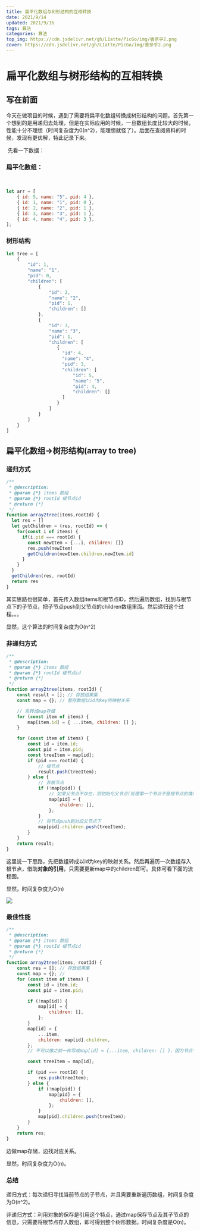 ```yaml
---
title: 扁平化数组与树形结构的互相转换
date: 2021/9/14
updated: 2021/9/16
tags: 算法
categories: 算法
top_img: https://cdn.jsdelivr.net/gh/L1atte/PicGo/img/香奈乎2.png
cover: https://cdn.jsdelivr.net/gh/L1atte/PicGo/img/香奈乎2.png
---
```

# 扁平化数组与树形结构的互相转换

## 写在前面

​	今天在做项目的时候，遇到了需要将扁平化数组转换成树形结构的问题。首先第一个想到的是用递归去处理，但是在实际应用的时候，一旦数组长度比较大的时候，性能十分不理想（时间复杂度为0(n^2)，能理想就怪了）。后面在查阅资料的时候，发现有更优解，特此记录下来。

​	先看一下数据：

### 扁平化数组：

​	

```javascript
let arr = [
	{ id: 5, name: "5", pid: 4 },
	{ id: 1, name: "1", pid: 0 },
	{ id: 2, name: "2", pid: 1 },
	{ id: 3, name: "3", pid: 1 },
	{ id: 4, name: "4", pid: 3 },
];
```

### 树形结构

```javascript
let tree = [
    {
        "id": 1,
        "name": "1",
        "pid": 0,
        "children": [
            {
                "id": 2,
                "name": "2",
                "pid": 1,
                "children": []
            },
            {
                "id": 3,
                "name": "3",
                "pid": 1,
                "children": [
                   {
                     "id": 4,
                     "name": "4",
                     "pid": 3,
                     "children": [
                         "id": 5,
                         "name": "5",
                         "pid": 4,
                         "children": []
                     ]
                   }
                ]
            }
        ]
    }
]

```



## 扁平化数组→树形结构(array to tree)

### 递归方式

```javascript
/**
 * @description: 
 * @param {*} items 数组
 * @param {*} rootId 根节点id
 * @return {*}
 */
function array2tree(items,rootId) {
  let res = []
  let getChildren = (res, rootId) => {
    for(const i of items) {
      if(i.pid === rootId) {
        const newItem = {...i, children: []}
        res.push(newItem)
        getChildren(newItem.children,newItem.id)
      }
    }
  }
  getChildren(res, rootId)
  return res
}
```

其实思路也很简单，首先传入数组items和根节点ID，然后遍历数组，找到与根节点下的子节点，把子节点push到父节点的children数组里面。然后递归这个过程。。。

显然，这个算法的时间复杂度为O(n^2)

### 非递归方式

```javascript
/**
 * @description: 
 * @param {*} items 数组
 * @param {*} rootId 根节点id
 * @return {*}
 */
function array2tree(items, rootId) {
	const result = []; // 存放结果集
	const map = {}; // 暂存数组以id为key的映射关系

	// 先转成map存储
	for (const item of items) {
		map[item.id] = { ...item, children: [] };
	}

	for (const item of items) {
		const id = item.id;
		const pid = item.pid;
		const treeItem = map[id];
		if (pid === rootId) {
			// 根节点
			result.push(treeItem);
		} else {
			// 非根节点
			if (!map[pid]) {
				// 如果父节点不存在，则初始化父节点(处理第一个节点不是根节点的情形)
				map[pid] = {
					children: [],
				};
			}
			// 将节点push到对应父节点下
			map[pid].children.push(treeItem);
		}
	}
	return result;
}
```

这里说一下思路，先把数组转成以id为key的映射关系。然后再遍历一次数组存入根节点，借助**对象的引用**，只需要更新map中的children即可。具体可看下面的流程图。

显然，时间复杂度为O(n)

<img src="https://cdn.jsdelivr.net/gh/L1atte/PicGo/img/array2tree.png" />

### 最佳性能

```javascript
/**
 * @description: 
 * @param {*} items 数组
 * @param {*} rootId 根节点id
 * @return {*}
 */
function array2tree(items, rootId) {
	const res = []; // 存放结果集
	const map = {}; //
	for (const item of items) {
		const id = item.id;
		const pid = item.pid;

		if (!map[id]) {
			map[id] = {
				children: [],
			};
		}
		map[id] = {
			...item,
			children: map[id].children,
		};
		// 不可以像之前一样写成map[id] = {...item, children: [] }，因为节点有可能在找不到parent的时候存入map中

		const treeItem = map[id];

		if (pid === rootId) {
			res.push(treeItem);
		} else {
			if (!map[pid]) {
				map[pid] = {
					children: [],
				};
			}
			map[pid].children.push(treeItem);
		}
	}
	return res;
}
```

边做map存储，边找对应关系。

显然，时间复杂度为O(n)。

### 总结

递归方式：每次递归寻找当前节点的子节点，并且需要重新遍历数组，时间复杂度为O(n^2)。

非递归方式：利用对象的保存是引用这个特点，通过map保存节点及其子节点的信息，只需要将根节点存入数组，即可得到整个树形数据。时间复杂度是O(n)。


